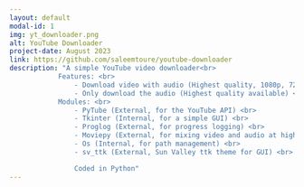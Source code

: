 ```yaml
---
layout: default
modal-id: 1
img: yt_downloader.png
alt: YouTube Downloader
project-date: August 2023
link: https://github.com/saleemtoure/youtube-downloader
description: "A simple YouTube video downloader<br>
            Features: <br>
                - Download video with audio (Highest quality, 1080p, 720p) <br>
                - Only download the audio (Highest quality available) <br>
            Modules: <br>
                - PyTube (External, for the YouTube API) <br>
                - Tkinter (Internal, for a simple GUI) <br> 
                - Proglog (External, for progress logging) <br>
                - Moviepy (External, for mixing video and audio at higher resolutions )<br>
                - Os (Internal, for path management) <br>
                - sv_ttk (External, Sun Valley ttk theme for GUI) <br>

                Coded in Python"
---
```

